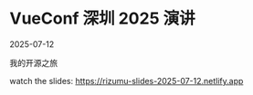 # VueConf 深圳 2025 演讲

2025-07-12

我的开源之旅

watch the slides: https://rizumu-slides-2025-07-12.netlify.app